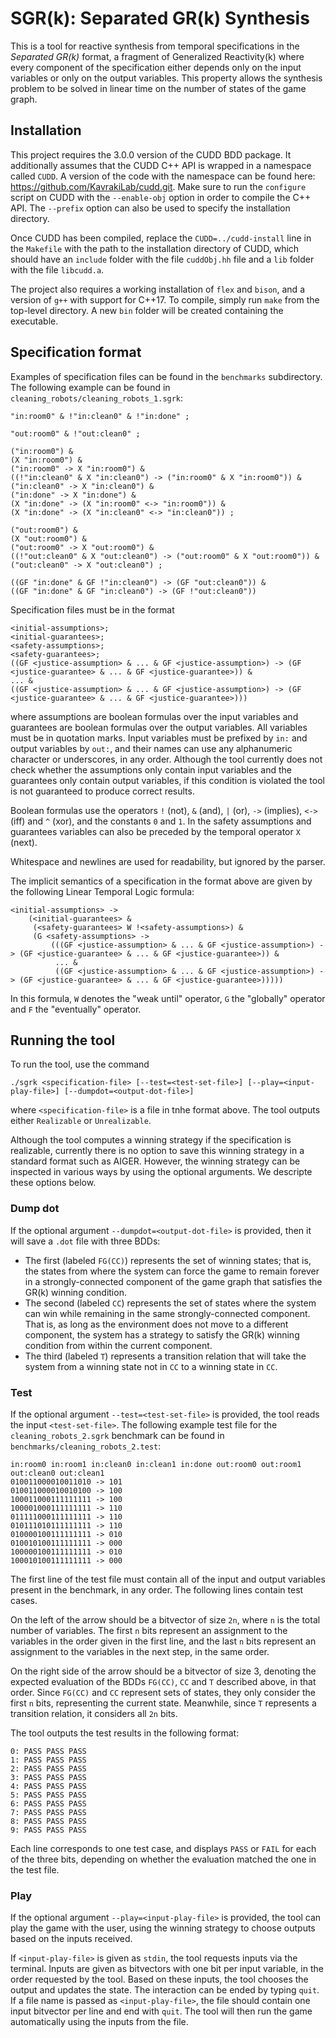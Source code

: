 # SGR(k): Separated GR(k) Synthesis

This is a tool for reactive synthesis from temporal specifications in the *Separated GR(k)* format, a fragment of Generalized Reactivity(k) where every component of the specification either depends only on the input variables or only on the output variables. This property allows the synthesis problem to be solved in linear time on the number of states of the game graph.

## Installation

This project requires the 3.0.0 version of the CUDD BDD package. It additionally assumes that the CUDD C++ API is wrapped in a namespace called ``CUDD``. A version of the code with the namespace can be found here: https://github.com/KavrakiLab/cudd.git. Make sure to run the ``configure`` script on CUDD with the ``--enable-obj`` option in order to compile the C++ API. The ``--prefix`` option can also be used to specify the installation directory.

Once CUDD has been compiled, replace the ``CUDD=../cudd-install`` line in the ``Makefile`` with the path to the installation directory of CUDD, which should have an ``include`` folder with the file ``cuddObj.hh`` file and a ``lib`` folder with the file ``libcudd.a``.

The project also requires a working installation of ``flex`` and ``bison``, and a version of ``g++`` with support for C++17. To compile, simply run ``make`` from the top-level directory. A new ``bin`` folder will be created containing the executable.

## Specification format

Examples of specification files can be found in the ``benchmarks`` subdirectory. The following example can be found in ``cleaning_robots/cleaning_robots_1.sgrk``:

```
"in:room0" & !"in:clean0" & !"in:done" ;

"out:room0" & !"out:clean0" ;

("in:room0") &
(X "in:room0") &
("in:room0" -> X "in:room0") &
((!"in:clean0" & X "in:clean0") -> ("in:room0" & X "in:room0")) &
("in:clean0" -> X "in:clean0") &
("in:done" -> X "in:done") &
(X "in:done" -> (X "in:room0" <-> "in:room0")) &
(X "in:done" -> (X "in:clean0" <-> "in:clean0")) ;

("out:room0") &
(X "out:room0") &
("out:room0" -> X "out:room0") &
((!"out:clean0" & X "out:clean0") -> ("out:room0" & X "out:room0")) &
("out:clean0" -> X "out:clean0") ;

((GF "in:done" & GF !"in:clean0") -> (GF "out:clean0")) &
((GF "in:done" & GF "in:clean0") -> (GF !"out:clean0"))
```

Specification files must be in the format

```
<initial-assumptions>;
<initial-guarantees>;
<safety-assumptions>;
<safety-guarantees>;
((GF <justice-assumption> & ... & GF <justice-assumption>) -> (GF <justice-guarantee> & ... & GF <justice-guarantee>)) &
... &
((GF <justice-assumption> & ... & GF <justice-assumption>) -> (GF <justice-guarantee> & ... & GF <justice-guarantee>)))
```

where assumptions are boolean formulas over the input variables and guarantees are boolean formulas over the output variables. All variables must be in quotation marks. Input variables must be prefixed by ``in:`` and output variables by ``out:``, and their names can use any alphanumeric character or underscores, in any order. Although the tool currently does not check whether the assumptions only contain input variables and the guarantees only contain output variables, if this condition is violated the tool is not guaranteed to produce correct results.

Boolean formulas use the operators ``!`` (not), ``&`` (and), ``|`` (or), ``->`` (implies), ``<->`` (iff) and ``^`` (xor), and the constants ``0`` and ``1``. In the safety assumptions and guarantees variables can also be preceded by the temporal operator ``X`` (next).

Whitespace and newlines are used for readability, but ignored by the parser.

The implicit semantics of a specification in the format above are given by the following Linear Temporal Logic formula:

```
<initial-assumptions> ->
    (<initial-guarantees> &
     (<safety-guarantees> W !<safety-assumptions>) &
     (G <safety-assumptions> ->
         (((GF <justice-assumption> & ... & GF <justice-assumption>) -> (GF <justice-guarantee> & ... & GF <justice-guarantee>)) &
          ... &
          ((GF <justice-assumption> & ... & GF <justice-assumption>) -> (GF <justice-guarantee> & ... & GF <justice-guarantee>)))))
```

In this formula, ``W`` denotes the "weak until" operator, ``G`` the "globally" operator and ``F`` the "eventually" operator.

## Running the tool

To run the tool, use the command

```
./sgrk <specification-file> [--test=<test-set-file>] [--play=<input-play-file>] [--dumpdot=<output-dot-file>]
```

where ``<specification-file>`` is a file in tnhe format above. The tool outputs either ``Realizable`` or ``Unrealizable``.

Although the tool computes a winning strategy if the specification is realizable, currently there is no option to save this winning strategy in a standard format such as AIGER. However, the winning strategy can be inspected in various ways by using the optional arguments. We descripte these options below.

### Dump dot

If the optional argument ``--dumpdot=<output-dot-file>`` is provided, then it will save a ``.dot`` file with three BDDs:

* The first (labeled ``FG(CC)``) represents the set of winning states; that is, the states from where the system can force the game to remain forever in a strongly-connected component of the game graph that satisfies the GR(k) winning condition.
* The second (labeled ``CC``) represents the set of states where the system can win while remaining in the same strongly-connected component. That is, as long as the environment does not move to a different component, the system has a strategy to satisfy the GR(k) winning condition from within the current component.
* The third (labeled ``T``) represents a transition relation that will take the system from a winning state not in ``CC`` to a winning state in ``CC``.

### Test

If the optional argument ``--test=<test-set-file>`` is provided, the tool reads the input ``<test-set-file>``. The following example test file for the ``cleaning_robots_2.sgrk`` benchmark can be found in ``benchmarks/cleaning_robots_2.test``:

```
in:room0 in:room1 in:clean0 in:clean1 in:done out:room0 out:room1 out:clean0 out:clean1
010011000010011010 -> 101
010011000010010100 -> 100
100011000111111111 -> 100
100001000111111111 -> 110
011111000111111111 -> 110
010111010111111111 -> 110
010000100111111111 -> 010
010010100111111111 -> 000
100000100111111111 -> 010
100010100111111111 -> 000
```

The first line of the test file must contain all of the input and output variables present in the benchmark, in any order. The following lines contain test cases.

On the left of the arrow should be a bitvector of size ``2n``, where ``n`` is the total number of variables. The first ``n`` bits represent an assignment to the variables in the order given in the first line, and the last ``n`` bits represent an assignment to the variables in the next step, in the same order.

On the right side of the arrow should be a bitvector of size 3, denoting the expected evaluation of the BDDs ``FG(CC)``, ``CC`` and ``T`` described above, in that order. Since ``FG(CC)`` and ``CC`` represent sets of states, they only consider the first ``n`` bits, representing the current state. Meanwhile, since ``T`` represents a transition relation, it considers all ``2n`` bits.

The tool outputs the test results in the following format:

```
0: PASS PASS PASS
1: PASS PASS PASS
2: PASS PASS PASS
3: PASS PASS PASS
4: PASS PASS PASS
5: PASS PASS PASS
6: PASS PASS PASS
7: PASS PASS PASS
8: PASS PASS PASS
9: PASS PASS PASS
```

Each line corresponds to one test case, and displays ``PASS`` or ``FAIL`` for each of the three bits, depending on whether the evaluation matched the one in the test file.

### Play

If the optional argument ``--play=<input-play-file>`` is provided, the tool can play the game with the user, using the winning strategy to choose outputs based on the inputs received.

If ``<input-play-file>`` is given as ``stdin``, the tool requests inputs via the terminal. Inputs are given as bitvectors with one bit per input variable, in the order requested by the tool. Based on these inputs, the tool chooses the output and updates the state. The interaction can be ended by typing ``quit``. If a file name is passed as ``<input-play-file>``, the file should contain one input bitvector per line and end with ``quit``. The tool will then run the game automatically using the inputs from the file.
